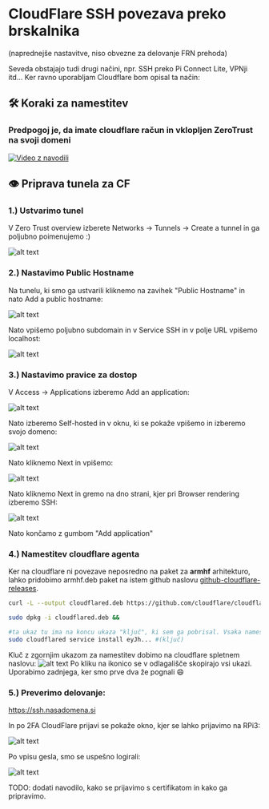 # CloudFlare SSH povezava preko brskalnika

(naprednejše nastavitve, niso obvezne za delovanje FRN prehoda)

Seveda obstajajo tudi drugi načini, npr. SSH preko Pi Connect Lite, VPNji itd...
Ker ravno uporabljam Cloudflare bom opisal ta način:

## 🛠️ Koraki za namestitev

### Predpogoj je, da imate cloudflare račun in vklopljen ZeroTrust na svoji domeni

[![Video z navodili](https://img.youtube.com/vi/xRlM71fCdbY/0.jpg)](https://www.youtube.com/watch?v=xRlM71fCdbY)

## 👁️ Priprava tunela za CF

### 1.) Ustvarimo tunel
V Zero Trust overview izberete Networks -> Tunnels -> Create a tunnel in ga poljubno poimenujemo :)

![alt text](/img/image-create-tunnel.png)

### 2.) Nastavimo Public Hostname

Na tunelu, ki smo ga ustvarili kliknemo na zavihek "Public Hostname" in nato Add a public hostname:

![alt text](/img/image-public-hostname.png)

Nato vpišemo poljubno subdomain in v Service SSH in v polje URL vpišemo localhost:

![alt text](/img/image-subdomain.png)

### 3.) Nastavimo pravice za dostop
V Access -> Applications izberemo Add an application:

![alt text](/img/image-access.png)

Nato izberemo Self-hosted in v oknu, ki se pokaže vpišemo in izberemo svojo domeno:

![alt text](/img/image-application-config.png)

Nato kliknemo Next in vpišemo:

![alt text](/img/image-access-policy.png)

Nato kliknemo Next in gremo na dno strani, kjer pri Browser rendering izberemo SSH:

![alt text](/img/image-access-browser-rendering.png)

Nato končamo z gumbom "Add application"

### 4.) Namestitev cloudflare agenta

Ker na cloudflare ni povezave neposredno na paket za **armhf** arhitekturo, lahko pridobimo armhf.deb paket na istem github naslovu [github-cloudflare-releases](https://github.com/cloudflare/cloudflared/releases).

```bash
curl -L --output cloudflared.deb https://github.com/cloudflare/cloudflared/releases/latest/download/cloudflared-linux-armhf.deb && 

sudo dpkg -i cloudflared.deb && 

#ta ukaz tu ima na koncu ukaza "ključ", ki sem ga pobrisal. Vsaka namestitev ima svoj ključ in seveda boste vi dobili svoj ključ na cloudflare :)
sudo cloudflared service install eyJh... #(ključ)
```

Kluč z zgornjim ukazom za namestitev dobimo na cloudflare spletnem naslovu:
![alt text](img/image-kljuc.png)
Po kliku na ikonico se v odlagališče skopirajo vsi ukazi. Uporabimo zadnjega, ker smo prve dva že pognali :smile:

### 5.) Preverimo delovanje:

https://ssh.nasadomena.si

In po 2FA CloudFlare prijavi se pokaže okno, kjer se lahko prijavimo na RPi3:

![alt text](/img/image-prijava.png)

Po vpisu gesla, smo se uspešno logirali:

![alt text](/img/image-ssh-prijava-OK.png)

TODO: dodati navodilo, kako se prijavimo s certifikatom in kako ga pripravimo.